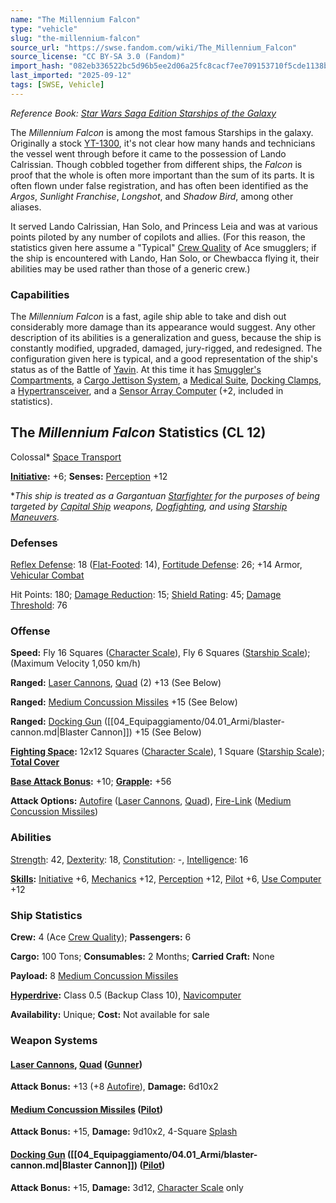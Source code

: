 ```yaml
---
name: "The Millennium Falcon"
type: "vehicle"
slug: "the-millennium-falcon"
source_url: "https://swse.fandom.com/wiki/The_Millennium_Falcon"
source_license: "CC BY-SA 3.0 (Fandom)"
import_hash: "082eb336522bc5d96b5ee2d06a25fc8cacf7ee709153710f5cde1138ba411666"
last_imported: "2025-09-12"
tags: [SWSE, Vehicle]
---
```

*Reference Book: [Star Wars Saga Edition Starships of the Galaxy](https://swse.fandom.com/wiki/Star_Wars_Saga_Edition_Starships_of_the_Galaxy)*

The *Millennium Falcon* is among the most famous Starships in the galaxy. Originally a stock [YT-1300](https://swse.fandom.com/wiki/YT-1300), it's not clear how many hands and technicians the vessel went through before it came to the possession of Lando Calrissian. Though cobbled together from different ships, the *Falcon* is proof that the whole is often more important than the sum of its parts. It is often flown under false registration, and has often been identified as the *Argos*, *Sunlight Franchise*, *Longshot*, and *Shadow Bird*, among other aliases.

It served Lando Calrissian, Han Solo, and Princess Leia and was at various points piloted by any number of copilots and allies. (For this reason, the statistics given here assume a "Typical" [Crew Quality](https://swse.fandom.com/wiki/Crew_Quality) of Ace smugglers; if the ship is encountered with Lando, Han Solo, or Chewbacca flying it, their abilities may be used rather than those of a generic crew.)

### Capabilities
The *Millennium Falcon* is a fast, agile ship able to take and dish out considerably more damage than its appearance would suggest. Any other description of its abilities is a generalization and guess, because the ship is constantly modified, upgraded, damaged, jury-rigged, and redesigned. The configuration given here is typical, and a good representation of the ship's status as of the Battle of [Yavin](https://swse.fandom.com/wiki/Yavin). At this time it has [Smuggler's Compartments](https://swse.fandom.com/wiki/Smuggler's_Compartments), a [Cargo Jettison System](https://swse.fandom.com/wiki/Cargo_Jettison_System), a [Medical Suite](https://swse.fandom.com/wiki/Medical_Suite), [Docking Clamps](https://swse.fandom.com/wiki/Docking_Clamps), a [Hypertransceiver](https://swse.fandom.com/wiki/Hypertransceiver), and a [Sensor Array Computer](https://swse.fandom.com/wiki/Sensor_Array_Computer) (+2, included in statistics).

## The *Millennium Falcon* Statistics (CL 12)
Colossal* [Space Transport](https://swse.fandom.com/wiki/Space_Transport)

**[Initiative](https://swse.fandom.com/wiki/Initiative):** +6; **Senses:** [Perception](https://swse.fandom.com/wiki/Perception) +12

**This ship is treated as a Gargantuan [Starfighter](https://swse.fandom.com/wiki/Starfighter) for the purposes of being targeted by [Capital Ship](https://swse.fandom.com/wiki/Capital_Ship) weapons, [Dogfighting](https://swse.fandom.com/wiki/Dogfighting), and using [Starship Maneuvers](https://swse.fandom.com/wiki/Starship_Maneuvers).*
### Defenses
[Reflex Defense](https://swse.fandom.com/wiki/Reflex_Defense_(Vehicles)): 18 ([Flat-Footed](https://swse.fandom.com/wiki/Flat-Footed): 14), [Fortitude Defense](https://swse.fandom.com/wiki/Fortitude_Defense_(Vehicles)): 26; +14 Armor, [Vehicular Combat](https://swse.fandom.com/wiki/Vehicular_Combat)

Hit Points: 180; [Damage Reduction](https://swse.fandom.com/wiki/Damage_Reduction): 15; [Shield Rating](https://swse.fandom.com/wiki/Shield_Rating): 45; [Damage Threshold](https://swse.fandom.com/wiki/Damage_Threshold_(Vehicles)): 76
### Offense
**Speed:** Fly 16 Squares ([Character Scale](https://swse.fandom.com/wiki/Character_Scale)), Fly 6 Squares ([Starship Scale](https://swse.fandom.com/wiki/Starship_Scale)); (Maximum Velocity 1,050 km/h)

**Ranged:** [Laser Cannons](https://swse.fandom.com/wiki/Laser_Cannons), [Quad](https://swse.fandom.com/wiki/Quad) (2) +13 (See Below)

**Ranged:** [Medium Concussion Missiles](https://swse.fandom.com/wiki/Medium_Concussion_Missiles) +15 (See Below)

**Ranged:** [Docking Gun](https://swse.fandom.com/wiki/Docking_Gun) ([[04_Equipaggiamento/04.01_Armi/blaster-cannon.md|Blaster Cannon]]) +15 (See Below)

**[Fighting Space](https://swse.fandom.com/wiki/Fighting_Space):** 12x12 Squares ([Character Scale](https://swse.fandom.com/wiki/Character_Scale)), 1 Square ([Starship Scale](https://swse.fandom.com/wiki/Starship_Scale)); **[Total Cover](https://swse.fandom.com/wiki/Total_Cover)**

**[Base Attack Bonus](https://swse.fandom.com/wiki/Base_Attack_Bonus):** +10; **[Grapple](https://swse.fandom.com/wiki/Grapple):** +56

**Attack Options:** [Autofire](https://swse.fandom.com/wiki/Autofire_(Vehicle_Combat)) ([Laser Cannons](https://swse.fandom.com/wiki/Laser_Cannons), [Quad](https://swse.fandom.com/wiki/Quad)), [Fire-Link](https://swse.fandom.com/wiki/Fire-Link) ([Medium Concussion Missiles](https://swse.fandom.com/wiki/Medium_Concussion_Missiles))
### Abilities
[Strength](https://swse.fandom.com/wiki/Strength): 42, [Dexterity](https://swse.fandom.com/wiki/Dexterity): 18, [Constitution](https://swse.fandom.com/wiki/Constitution): -, [Intelligence](https://swse.fandom.com/wiki/Intelligence): 16

**[Skills](https://swse.fandom.com/wiki/Skills):** [Initiative](https://swse.fandom.com/wiki/Initiative) +6, [Mechanics](https://swse.fandom.com/wiki/Mechanics) +12, [Perception](https://swse.fandom.com/wiki/Perception) +12, [Pilot](https://swse.fandom.com/wiki/Pilot) +6, [Use Computer](https://swse.fandom.com/wiki/Use_Computer) +12
### Ship Statistics
**Crew:** 4 (Ace [Crew Quality](https://swse.fandom.com/wiki/Crew_Quality)); **Passengers:** 6

**Cargo:** 100 Tons; **Consumables:** 2 Months; **Carried Craft:** None

**Payload:** 8 [Medium Concussion Missiles](https://swse.fandom.com/wiki/Medium_Concussion_Missiles)

**[Hyperdrive](https://swse.fandom.com/wiki/Hyperdrive):** Class 0.5 (Backup Class 10), [Navicomputer](https://swse.fandom.com/wiki/Navicomputer)

**Availability:** Unique; **Cost:** Not available for sale
### Weapon Systems
#### **[Laser Cannons](https://swse.fandom.com/wiki/Laser_Cannons), [Quad](https://swse.fandom.com/wiki/Quad) ([Gunner](https://swse.fandom.com/wiki/Gunner))**
**Attack Bonus:** +13 (+8 [Autofire](https://swse.fandom.com/wiki/Autofire_(Vehicle_Combat))), **Damage:** 6d10x2
#### **[Medium Concussion Missiles](https://swse.fandom.com/wiki/Medium_Concussion_Missiles) ([Pilot](https://swse.fandom.com/wiki/Pilot_(Vehicle_Combat)))**
**Attack Bonus:** +15, **Damage:** 9d10x2, 4-Square [Splash](https://swse.fandom.com/wiki/Splash)
#### **[Docking Gun](https://swse.fandom.com/wiki/Docking_Gun) ([[04_Equipaggiamento/04.01_Armi/blaster-cannon.md|Blaster Cannon]]) ([Pilot](https://swse.fandom.com/wiki/Pilot_(Vehicle_Combat)))**
**Attack Bonus:** +15, **Damage:** 3d12, [Character Scale](https://swse.fandom.com/wiki/Character_Scale) only